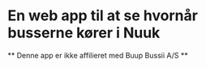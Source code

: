 # En web app til at se hvornår busserne kører i Nuuk

** Denne app er ikke affilieret med Buup Bussii A/S **

